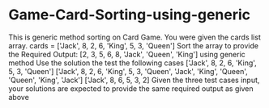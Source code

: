 # Game-Card-Sorting-using-generic
This is generic method sorting on Card Game.
You were given the cards list array. cards = ['Jack', 8, 2, 6, 'King', 5, 3, 'Queen']
 Sort the array to provide the Required Output:  [2, 3, 5, 6, 8, 'Jack', 'Queen', 'King'] using generic method
 Use the solution the test the following cases
 ['Jack', 8, 2, 6, 'King', 5, 3, 'Queen']
 ['Jack', 8, 2, 6, 'King', 5, 3, 'Queen', 'Jack', 'King', 'Queen', 'Queen', 'King', 'Jack']
 ['Jack', 8, 6, 5, 3, 2]
 Given the three test cases input, your solutions are expected to provide the same required output as given above
